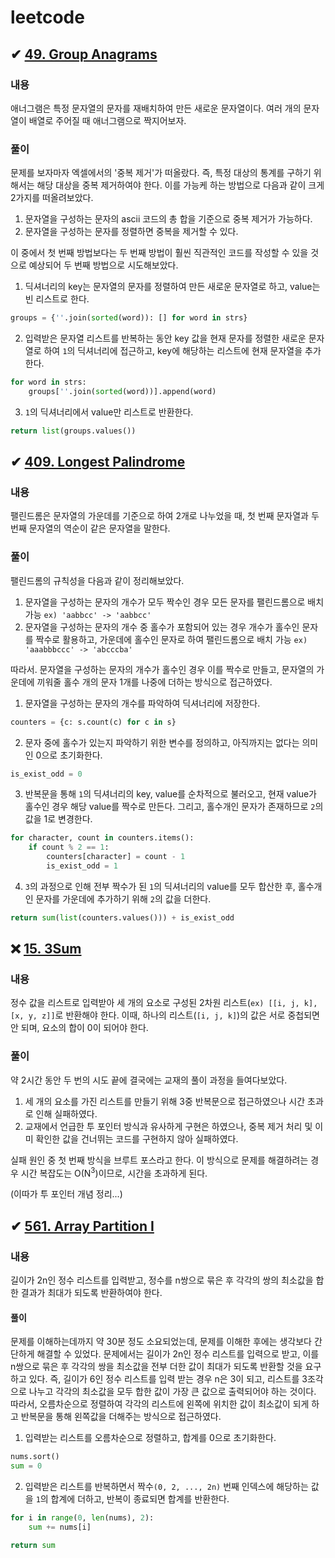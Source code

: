 # leetcode
    
## ✔ [49. Group Anagrams](https://leetcode.com/problems/group-anagrams/)

### 내용

애너그램은 특정 문자열의 문자를 재배치하여 만든 새로운 문자열이다. 여러 개의 문자열이 배열로 주어질 때 애너그램으로 짝지어보자.

### 풀이

문제를 보자마자 엑셀에서의 '중복 제거'가 떠올랐다. 즉, 특정 대상의 통계를 구하기 위해서는 해당 대상을 중복 제거하여야 한다. 이를 가능케 하는 방법으로 다음과 같이 크게 2가지를 떠올려보았다.

1. 문자열을 구성하는 문자의 ascii 코드의 총 합을 기준으로 중복 제거가 가능하다.
2. 문자열을 구성하는 문자를 정렬하면 중복을 제거할 수 있다.

이 중에서 첫 번째 방법보다는 두 번째 방법이 훨씬 직관적인 코드를 작성할 수 있을 것으로 예상되어 두 번째 방법으로 시도해보았다.

1. 딕셔너리의 key는 문자열의 문자를 정렬하여 만든 새로운 문자열로 하고, value는 빈 리스트로 한다.
 
```python
groups = {''.join(sorted(word)): [] for word in strs}
```

2. 입력받은 문자열 리스트를 반복하는 동안 key 값을 현재 문자를 정렬한 새로운 문자열로 하여 `1`의 딕셔너리에 접근하고, key에 해당하는 리스트에 현재 문자열을 추가한다.
   
```python
for word in strs:
    groups[''.join(sorted(word))].append(word)
```

3. `1`의 딕셔너리에서 value만 리스트로 반환한다.

```python
return list(groups.values())
```

## ✔ [409. Longest Palindrome](https://leetcode.com/problems/longest-palindrome/)

### 내용

팰린드롬은 문자열의 가운데를 기준으로 하여 2개로 나누었을 때, 첫 번째 문자열과 두 번째 문자열의 역순이 같은 문자열을 말한다.

### 풀이

팰린드롬의 규칙성을 다음과 같이 정리해보았다.

1. 문자열을 구성하는 문자의 개수가 모두 짝수인 경우 모든 문자를 팰린드롬으로 배치 가능 `ex) 'aabbcc' -> 'aabbcc'`
2. 문자열을 구성하는 문자의 개수 중 홀수가 포함되어 있는 경우 개수가 홀수인 문자를 짝수로 활용하고, 가운데에 홀수인 문자로 하여 팰린드롬으로 배치 가능 `ex) 'aaabbbccc' -> 'abcccba'`

따라서. 문자열을 구성하는 문자의 개수가 홀수인 경우 이를 짝수로 만들고, 문자열의 가운데에 끼워줄 홀수 개의 문자 1개를 나중에 더하는 방식으로 접근하였다.

1. 문자열을 구성하는 문자의 개수를 파악하여 딕셔너리에 저장한다.

```python
counters = {c: s.count(c) for c in s}
```

2. 문자 중에 홀수가 있는지 파악하기 위한 변수를 정의하고, 아직까지는 없다는 의미인 0으로 초기화한다.

```python
is_exist_odd = 0
```

3. 반복문을 통해 `1`의 딕셔너리의 key, value를 순차적으로 불러오고, 현재 value가 홀수인 경우 해당 value를 짝수로 만든다. 그리고, 홀수개인 문자가 존재하므로 `2`의 값을 1로 변경한다.

```python
for character, count in counters.items():
    if count % 2 == 1:
        counters[character] = count - 1
        is_exist_odd = 1
```

4. `3`의 과정으로 인해 전부 짝수가 된 `1`의 딕셔너리의 value를 모두 합산한 후, 홀수개인 문자를 가운데에 추가하기 위해 `2`의 값을 더한다.

```python
return sum(list(counters.values())) + is_exist_odd
```

## ❌ [15. 3Sum](https://leetcode.com/problems/3sum/)

### 내용

정수 값을 리스트로 입력받아 세 개의 요소로 구성된 2차원 리스트(`ex) [[i, j, k], [x, y, z]]`로 반환해야 한다. 이때, 하나의 리스트(`[i, j, k]`)의 값은 서로 중첩되면 안 되며, 요소의 합이 0이 되어야 한다.

### 풀이

약 2시간 동안 두 번의 시도 끝에 결국에는 교재의 풀이 과정을 들여다보았다.

1. 세 개의 요소를 가진 리스트를 만들기 위해 3중 반복문으로 접근하였으나 시간 초과로 인해 실패하였다.
2. 교재에서 언급한 투 포인터 방식과 유사하게 구현은 하였으나, 중복 제거 처리 및 이미 확인한 값을 건너뛰는 코드를 구현하지 않아 실패하였다.

실패 원인 중 첫 번째 방식을 브루트 포스라고 한다. 이 방식으로 문제를 해결하려는 경우 시간 복잡도는 O(N<sup>3</sup>)이므로, 시간을 초과하게 된다.

(이따가 투 포인터 개념 정리...)

## ✔ [561. Array Partition I](https://leetcode.com/problems/array-partition-i/)

### 내용

길이가 2n인 정수 리스트를 입력받고, 정수를 n쌍으로 묶은 후 각각의 쌍의 최소값을 합한 결과가 최대가 되도록 반환하여야 한다.

#### 풀이

문제를 이해하는데까지 약 30분 정도 소요되었는데, 문제를 이해한 후에는 생각보다 간단하게 해결할 수 있었다. 문제에서는 길이가 2n인 정수 리스트를 입력으로 받고, 이를 n쌍으로 묶은 후 각각의 쌍을 최소값을 전부 더한 값이 최대가 되도록 반환할 것을 요구하고 있다. 즉, 길이가 6인 정수 리스트를 입력 받는 경우 n은 3이 되고, 리스트를 3조각으로 나누고 각각의 최소값을 모두 합한 값이 가장 큰 값으로 출력되어야 하는 것이다. 따라서, 오름차순으로 정렬하여 각각의 리스트에 왼쪽에 위치한 값이 최소값이 되게 하고 반복문을 통해 왼쪽값을 더해주는 방식으로 접근하였다.

1. 입력받는 리스트를 오름차순으로 정렬하고, 합계를 0으로 초기화한다.

```python
nums.sort()
sum = 0
```

2. 입력받은 리스트를 반복하면서 짝수`(0, 2, ..., 2n)` 번째 인덱스에 해당하는 값을 `1`의 합계에 더하고, 반복이 종료되면 합계를 반환한다.

```python
for i in range(0, len(nums), 2):
    sum += nums[i]

return sum
```